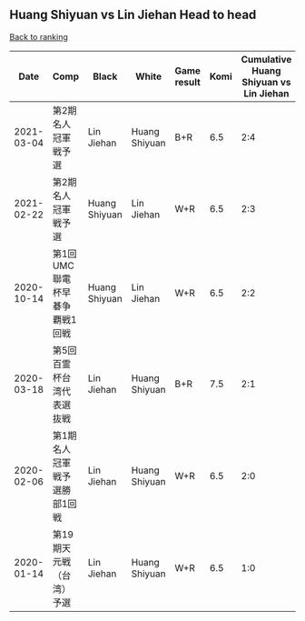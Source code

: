 ## Huang Shiyuan vs Lin Jiehan Head to head

[Back to ranking](../../index.md)




| **Date** | **Comp** | **Black** | **White** | **Game result** | **Komi** | **Cumulative Huang Shiyuan vs Lin Jiehan** | **Huang Shiyuan streak** | **Lin Jiehan streak** | 
| --- | --- | --- | --- | --- | --- | --- | --- | --- |
| 2021-03-04 | 第2期名人冠軍戦予選 | Lin Jiehan | Huang Shiyuan | B+R | 6.5 | 2:4 | 0 | 4 | 
| 2021-02-22 | 第2期名人冠軍戦予選 | Huang Shiyuan | Lin Jiehan | W+R | 6.5 | 2:3 | 0 | 3 | 
| 2020-10-14 | 第1回UMC聯電杯早碁争覇戦1回戦 | Huang Shiyuan | Lin Jiehan | W+R | 6.5 | 2:2 | 0 | 2 | 
| 2020-03-18 | 第5回百霊杯台湾代表選抜戦 | Lin Jiehan | Huang Shiyuan | B+R | 7.5 | 2:1 | 0 | 1 | 
| 2020-02-06 | 第1期名人冠軍戦予選勝部1回戦 | Lin Jiehan | Huang Shiyuan | W+R | 6.5 | 2:0 | 2 | 0 | 
| 2020-01-14 | 第19期天元戦（台湾）予選 | Lin Jiehan | Huang Shiyuan | W+R | 6.5 | 1:0 | 1 | 0 |




